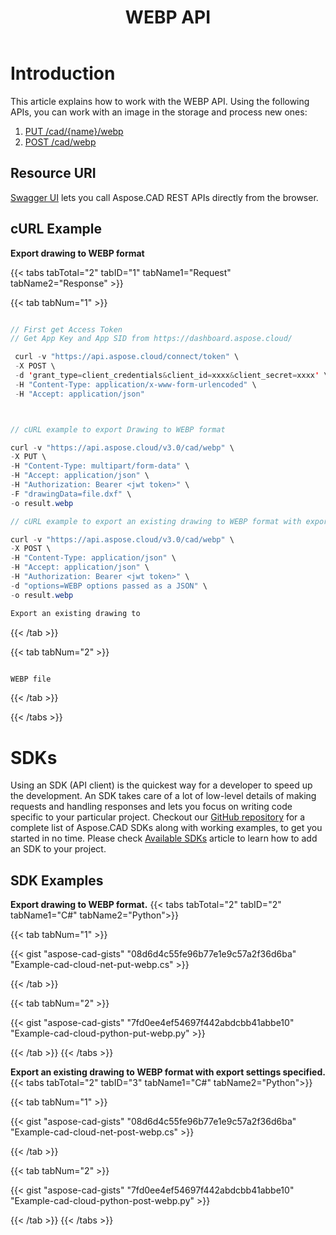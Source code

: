 ﻿---
title: "WEBP API"
type: docs
url: /working-with-aspose-cad-cloud-formats-api/webp/
weight: 90
---

# **Introduction**
This article explains how to work with the WEBP API. Using the following APIs, you can work with an image in the storage and process new ones:

1. [PUT /cad/{name}/webp](https://reference.aspose.cloud/cad/#!/Webp/PutDrawingWebp)
1. [POST /cad/webp](https://reference.aspose.cloud/cad/#!/Webp/PostDrawingWebp)

## **Resource URI**
[Swagger UI](https://reference.aspose.cloud/cad/) lets you call Aspose.CAD REST APIs directly from the browser.

## **cURL Example**
**Export drawing to WEBP format**

{{< tabs tabTotal="2" tabID="1" tabName1="Request" tabName2="Response" >}}

{{< tab tabNum="1" >}}

```java

// First get Access Token
// Get App Key and App SID from https://dashboard.aspose.cloud/

 curl -v "https://api.aspose.cloud/connect/token" \
 -X POST \
 -d 'grant_type=client_credentials&client_id=xxxx&client_secret=xxxx' \
 -H "Content-Type: application/x-www-form-urlencoded" \
 -H "Accept: application/json"



// cURL example to export Drawing to WEBP format

curl -v "https://api.aspose.cloud/v3.0/cad/webp" \
-X PUT \
-H "Content-Type: multipart/form-data" \
-H "Accept: application/json" \
-H "Authorization: Bearer <jwt token>" \
-F "drawingData=file.dxf" \
-o result.webp

// cURL example to export an existing drawing to WEBP format with export settings specified

curl -v "https://api.aspose.cloud/v3.0/cad/webp" \
-X POST \
-H "Content-Type: application/json" \
-H "Accept: application/json" \
-H "Authorization: Bearer <jwt token>" \
-d "options=WEBP options passed as a JSON" \
-o result.webp

Export an existing drawing to
```

{{< /tab >}}

{{< tab tabNum="2" >}}

```java

WEBP file 

```

{{< /tab >}}

{{< /tabs >}}
            
# **SDKs**
Using an SDK (API client) is the quickest way for a developer to speed up the development. An SDK takes care of a lot of low-level details of making requests and handling responses and lets you focus on writing code specific to your particular project. Checkout our [GitHub repository](https://github.com/aspose-cad-cloud) for a complete list of Aspose.CAD SDKs along with working examples, to get you started in no time. Please check [Available SDKs](/cad/available-sdks/) article to learn how to add an SDK to your project.
## **SDK Examples**
**Export drawing to WEBP format.**
{{< tabs tabTotal="2" tabID="2" tabName1="C#" tabName2="Python">}}

{{< tab tabNum="1" >}}

{{< gist "aspose-cad-gists" "08d6d4c55fe96b77e1e9c57a2f36d6ba" "Example-cad-cloud-net-put-webp.cs" >}}

{{< /tab >}}

{{< tab tabNum="2" >}}

{{< gist "aspose-cad-gists" "7fd0ee4ef54697f442abdcbb41abbe10" "Example-cad-cloud-python-put-webp.py" >}}

{{< /tab >}}
{{< /tabs >}}


**Export an existing drawing to WEBP format with export settings specified.**
{{< tabs tabTotal="2" tabID="3" tabName1="C#" tabName2="Python">}}

{{< tab tabNum="1" >}}

{{< gist "aspose-cad-gists" "08d6d4c55fe96b77e1e9c57a2f36d6ba" "Example-cad-cloud-net-post-webp.cs" >}}

{{< /tab >}}

{{< tab tabNum="2" >}}

{{< gist "aspose-cad-gists" "7fd0ee4ef54697f442abdcbb41abbe10" "Example-cad-cloud-python-post-webp.py" >}}

{{< /tab >}}
{{< /tabs >}}
